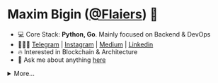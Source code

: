 # Maxim Bigin ([@Flaiers](https://github.com/flaiers)) 👋

- 💻 Core Stack: **Python, Go**. Mainly focused on Backend & DevOps
- 🧑🏻‍💻 [Telegram](https://t.me/flaiers) | [Instagram](https://www.instagram.com/flaiers_official) | [Medium](https://flaiers.medium.com) | [Linkedin](https://www.linkedin.com/in/flaiers)
- 🔥 Interested in Blockchain & Architecture
- 💬 Ask me about anything [here](https://github.com/flaiers/flaiers/issues)

<details>
  <p><summary>More...</summary></p>
  <img alt="GitHub stats" src="https://github-readme-stats.vercel.app/api?username=flaiers&count_private=true&show_icons=true&hide_title=true">
  <img alt="Top Langs" src="https://github-readme-stats.vercel.app/api/top-langs?username=flaiers&layout=compact&card_width=445">
</details>
